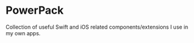 # PowerPack

Collection of useful Swift and iOS related components/extensions I use in my own apps.
